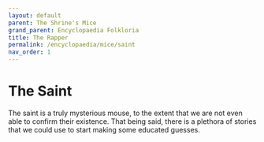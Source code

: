 ```yaml
---
layout: default
parent: The Shrine's Mice
grand_parent: Encyclopaedia Folkloria
title: The Rapper
permalink: /encyclopaedia/mice/saint
nav_order: 1
---
```


# The Saint

The saint is a truly mysterious mouse, to the extent that we are not even able to confirm their existence. That being said, there is a plethora of stories that we could use to start making some educated guesses.